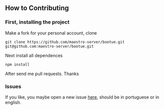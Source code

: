 ## How to Contributing

### First, installing the project

Make a fork for your personal account, clone

`git clone https://github.com/maestro-server/bootue.git`
`git@github.com:maestro-server/bootue.git`

Next install all dependences

`npm install`

After send me pull requests. Thanks


### Issues
If you like, you maybe open a new issue [here](https://github.com/maestro-server/bootue/issues), should be in portuguese or in english.
